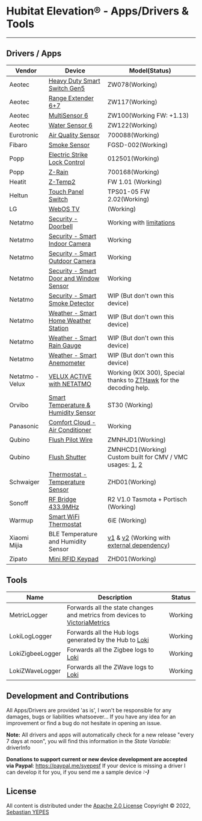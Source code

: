 
Hubitat Elevation® - Apps/Drivers & Tools
================

---

## Drivers / Apps

Vendor          | Device | Model(Status)
---             | ---    | ---
Aeotec          | [Heavy Duty Smart Switch Gen5](https://aeotec.com/outdoor-z-wave-switch/) | ZW078(Working)
Aeotec          | [Range Extender 6+7](https://aeotec.com/z-wave-repeater/) | ZW117(Working)
Aeotec          | [MultiSensor 6](https://aeotec.com/z-wave-sensor/) | ZW100(Working FW: +1.13)
Aeotec          | [Water Sensor 6](https://aeotec.com/z-wave-water-sensor/) | ZW122(Working)
Eurotronic      | [Air Quality Sensor](https://eurotronic.org/produkte/sensoren/luftguetesensor/) | 700088(Working)
Fibaro          | [Smoke Sensor](https://manuals.fibaro.com/smoke-sensor/) | FGSD-002(Working)
Popp            | [Electric Strike Lock Control](https://www.popp.eu/products/actuators/strike-lock-control/) | 012501(Working)
Popp            | [Z-Rain](https://www.popp.eu/z-rain/) | 700168(Working)
Heatit          | [Z-Temp2](https://www.heatit.com/z-wave/heatit-z-temp-2-2//) | FW 1.01 (Working)
Heltun          | [Touch Panel Switch](https://www.heltun.com/z-wave-touch-panel-switch) | TPS01-05 FW 2.02(Working)
LG              | [WebOS TV](http://webostv.developer.lge.com/) | (Working)
Netatmo         | [Security - Doorbell](https://www.netatmo.com/en-us/security/doorbell) | Working with [limitations](https://forum.netatmo.com/viewtopic.php?f=5&t=18880)
Netatmo         | [Security - Smart Indoor Camera](https://www.netatmo.com/en-us/security/cam-indoor) | Working
Netatmo         | [Security - Smart Outdoor Camera](https://www.netatmo.com/en-us/security/cam-outdoor) | Working
Netatmo         | [Security - Smart Door and Window Sensor](https://www.netatmo.com/en-eu/security/cam-indoor/tag) | Working
Netatmo         | [Security - Smart Smoke Detector](https://www.netatmo.com/en-us/security/cam-outdoor) | WIP (But don't own this device)
Netatmo         | [Weather - Smart Home Weather Station](https://www.netatmo.com/en-us/security/cam-outdoor) | WIP (But don't own this device)
Netatmo         | [Weather - Smart Rain Gauge](https://www.netatmo.com/en-us/security/cam-outdoor) | WIP (But don't own this device)
Netatmo         | [Weather - Smart Anemometer](https://www.netatmo.com/en-us/security/cam-outdoor) | WIP (But don't own this device)
Netatmo - Velux | [VELUX ACTIVE with NETATMO](https://www.netatmo.com/fr-fr/partners/velux) | Working (KIX 300), Special thanks to [ZTHawk](https://github.com/ZTHawk) for the decoding help.
Orvibo          | [Smart Temperature & Humidity Sensor](https://www.orvibo.com/en/product/temp_hum_sensor.html) | ST30 (Working)
Panasonic       | [Comfort Cloud - Air Conditioner](https://www.panasonic.com/global/hvac/air-conditioning/download_comfortcloud_app.html) | Working
Qubino          | [Flush Pilot Wire](https://cdn.shopify.com/s/files/1/0066/8149/3559/files/qubino-flush-pilot-wire-plus-user-manual-v1-1-eng.pdf) | ZMNHJD1(Working)
Qubino          | [Flush Shutter](https://qubino.com/products/flush-shutter/) | ZMNHCD1(Working)<br/>Custom built for CMV / VMC usages: [1](https://www.domo-blog.fr/domotiser-vmc-avec-module-fibaro-fgr-222-223-jeedom/), [2](https://forum.jeedom.com/viewtopic.php?t=46694)
Schwaiger       | [Thermostat - Temperature Sensor](http://www.schwaiger.de/en/temperature-sensor.html) | ZHD01(Working)
Sonoff          | [RF Bridge 433.9MHz](https://sonoff.tech/product/accessories/433-rf-bridge) | R2 V1.0 Tasmota + Portisch (Working)
Warmup          | [Smart WiFi Thermostat](https://my.warmup.com/home) | 6iE (Working)
Xiaomi Mijia    | BLE Temperature and Humidity Sensor | [v1](https://www.amazon.com/FOONEE-Hygrometer-Thermometer-Temperature-Screen-Remote/dp/B07HQJGF53) & [v2](https://www.amazon.com/gooplayer-Bluetooth-Thermometer-Wireless-Hygrometer/dp/B08619Y2QR)  (Working with [external dependency](https://github.com/syepes/Hubitat/tree/master/Drivers/Xiaomi/Xiaomi%20Mijia%20DataCollector/))
Zipato          | [Mini RFID Keypad](https://www.zipato.com/product/mini-keypad-rfid) | ZHD01(Working)

## Tools

Name              | Description                | Status
---               | ---                        | ---
MetricLogger      | Forwards all the state changes and metrics from devices to [VictoriaMetrics](https://victoriametrics.com/) | Working
LokiLogLogger     | Forwards all the Hub logs generated by the Hub to [Loki](https://grafana.com/oss/loki/)                    | Working
LokiZigbeeLogger  | Forwards all the Zigbee logs to [Loki](https://grafana.com/oss/loki/)                                      | Working
LokiZWaveLogger   | Forwards all the ZWave logs to [Loki](https://grafana.com/oss/loki/)                                       | Working

## Development and Contributions

All Apps/Drivers are provided 'as is', I won't be responsible for any damages, bugs or liabilities whatsoever...
If you have any idea for an improvement or find a bug do not hesitate in opening an issue.

**Note:** All drivers and apps will automatically check for a new release "every 7 days at noon", you will find this information in the *State Variable:* driverInfo

**Donations to support current or new device development are accepted via Paypal**: <https://paypal.me/syepesf>
If your device is missing a driver I can develop it for you, if you send me a sample device ***:-)***

## License

All content is distributed under the [Apache 2.0 License](http://www.apache.org/licenses/LICENSE-2.0)
Copyright &copy; 2022, [Sebastian YEPES](mailto:syepes@gmail.com)
